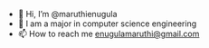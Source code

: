 - 👋 Hi, I’m @maruthienugula 
- 👀 I am a major in computer science engineering
- 📫 How to reach me enugulamaruthi@gmail.com
